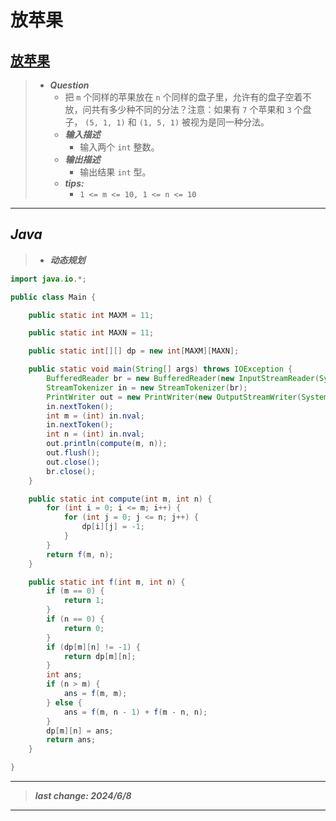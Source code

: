 # 放苹果

## [放苹果](https://www.nowcoder.com/practice/bfd8234bb5e84be0b493656e390bdebf)

> - ***Question***
>   - 把 `m` 个同样的苹果放在 `n` 个同样的盘子里，允许有的盘子空着不放，问共有多少种不同的分法？注意：如果有 `7` 个苹果和 `3` 个盘子， `(5, 1, 1)` 和 `(1, 5, 1)` 被视为是同一种分法。
>   - ***输入描述***
>     - 输入两个 `int` 整数。
>   - ***输出描述***
>     - 输出结果 `int` 型。
>   - ***tips:***
>     - `1 <= m <= 10, 1 <= n <= 10`

---

## *Java*

> - ***动态规划***

```java
import java.io.*;

public class Main {

    public static int MAXM = 11;

    public static int MAXN = 11;

    public static int[][] dp = new int[MAXM][MAXN];

    public static void main(String[] args) throws IOException {
        BufferedReader br = new BufferedReader(new InputStreamReader(System.in));
        StreamTokenizer in = new StreamTokenizer(br);
        PrintWriter out = new PrintWriter(new OutputStreamWriter(System.out));
        in.nextToken();
        int m = (int) in.nval;
        in.nextToken();
        int n = (int) in.nval;
        out.println(compute(m, n));
        out.flush();
        out.close();
        br.close();
    }

    public static int compute(int m, int n) {
        for (int i = 0; i <= m; i++) {
            for (int j = 0; j <= n; j++) {
                dp[i][j] = -1;
            }
        }
        return f(m, n);
    }

    public static int f(int m, int n) {
        if (m == 0) {
            return 1;
        }
        if (n == 0) {
            return 0;
        }
        if (dp[m][n] != -1) {
            return dp[m][n];
        }
        int ans;
        if (n > m) {
            ans = f(m, m);
        } else {
            ans = f(m, n - 1) + f(m - n, n);
        }
        dp[m][n] = ans;
        return ans;
    }

}
```

---

> ***last change: 2024/6/8***

---
